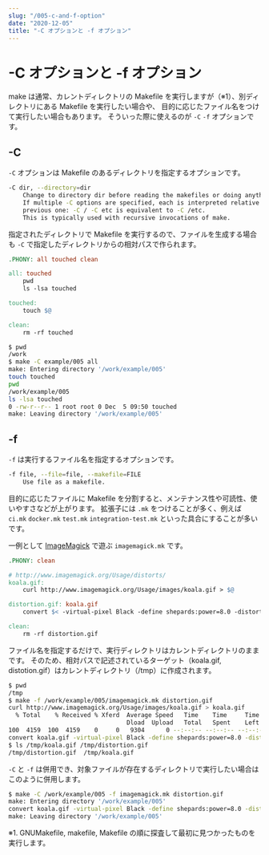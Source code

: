```yaml
---
slug: "/005-c-and-f-option"
date: "2020-12-05"
title: "-C オプションと -f オプション"
---
```


# -C オプションと -f オプション

make は通常、カレントディレクトリの Makefile を実行しますが（※1）、別ディレクトリにある Makefile を実行したい場合や、
目的に応じたファイル名をつけて実行したい場合もあります。
そういった際に使えるのが `-C` `-f` オプションです。

## -C

`-C` オプションは Makefile のあるディレクトリを指定するオプションです。
```sh
-C dir, --directory=dir
    Change to directory dir before reading the makefiles or doing anything else.
    If multiple -C options are specified, each is interpreted relative to the
    previous one: -C / -C etc is equivalent to -C /etc.
    This is typically used with recursive invocations of make.
```

指定されたディレクトリで Makefile を実行するので、ファイルを生成する場合も `-C` で指定したディレクトリからの相対パスで作られます。
```makefile
.PHONY: all touched clean

all: touched
	pwd
	ls -lsa touched

touched:
	touch $@

clean:
	rm -rf touched
```
```sh
$ pwd
/work
$ make -C example/005 all
make: Entering directory '/work/example/005'
touch touched
pwd
/work/example/005
ls -lsa touched
0 -rw-r--r-- 1 root root 0 Dec  5 09:50 touched
make: Leaving directory '/work/example/005'
```


## -f

`-f` は実行するファイル名を指定するオプションです。
```sh
-f file, --file=file, --makefile=FILE
    Use file as a makefile.
```

目的に応じたファイルに Makefile を分割すると、メンテナンス性や可読性、使いやすさなどが上がります。
拡張子には `.mk` をつけることが多く、例えば `ci.mk` `docker.mk` `test.mk` `integration-test.mk` といった具合にすることが多いです。

一例として [ImageMagick](https://imagemagick.org/) で遊ぶ `imagemagick.mk` です。
```makefile
.PHONY: clean

# http://www.imagemagick.org/Usage/distorts/
koala.gif:
	curl http://www.imagemagick.org/Usage/images/koala.gif > $@

distortion.gif: koala.gif
	convert $< -virtual-pixel Black -define shepards:power=8.0 -distort Shepards '30,11 20,11  48,29 58,29' $@

clean:
	rm -rf distortion.gif
```

ファイル名を指定するだけで、実行ディレクトリはカレントディレクトリのままです。
そのため、相対パスで記述されているターゲット（koala.gif, distotion.gif）はカレントディレクトリ（/tmp）に作成されます。
```sh
$ pwd
/tmp
$ make -f /work/example/005/imagemagick.mk distortion.gif
curl http://www.imagemagick.org/Usage/images/koala.gif > koala.gif
  % Total    % Received % Xferd  Average Speed   Time    Time     Time  Current
                                 Dload  Upload   Total   Spent    Left  Speed
100  4159  100  4159    0     0   9304      0 --:--:-- --:--:-- --:--:--  9283
convert koala.gif -virtual-pixel Black -define shepards:power=8.0 -distort Shepards '30,11 20,11  48,29 58,29' distortion.gif
$ ls /tmp/koala.gif /tmp/distortion.gif
/tmp/distortion.gif  /tmp/koala.gif
```

`-C` と `-f` は併用でき、対象ファイルが存在するディレクトリで実行したい場合はこのように併用します。
```sh
$ make -C /work/example/005 -f imagemagick.mk distortion.gif
make: Entering directory '/work/example/005'
convert koala.gif -virtual-pixel Black -define shepards:power=8.0 -distort Shepards '30,11 20,11  48,29 58,29' distortion.gif
make: Leaving directory '/work/example/005'
```


※1. GNUMakefile, makefile, Makefile の順に探査して最初に見つかったものを実行します。
